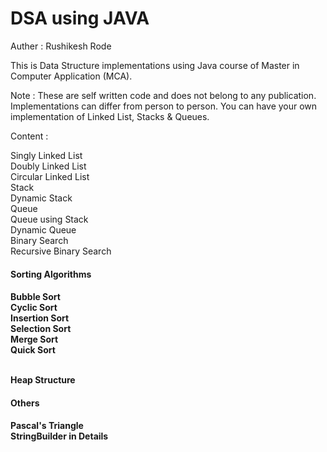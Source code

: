 # DSA using JAVA

Auther : Rushikesh Rode

This is Data Structure implementations using Java course of Master in Computer Application (MCA).

Note : These are self written code and does not belong to any publication. Implementations can differ from person to person. You can have your own implementation of Linked List, Stacks & Queues.

Content :

Singly Linked List <br>
Doubly Linked List <br>
Circular Linked List <br>
Stack <br>
Dynamic Stack <br>
Queue <br>
Queue using Stack <br>
Dynamic Queue <br>
Binary Search <br>
Recursive Binary Search <br>

<h4> Sorting Algorithms <h4>
Bubble Sort <br>
Cyclic Sort <br>
Insertion Sort <br>
Selection Sort <br>
Merge Sort <br>
Quick Sort <br><br>

Heap Structure <br>

<h4> Others <h4>
Pascal's Triangle <br>
StringBuilder in Details <br>